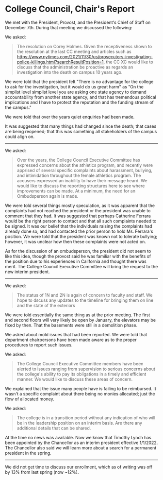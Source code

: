 # College Council, Chair's Report

We met with the President, Provost, and the President's Chief of Staff on December 7th. During that meeting we discussed the following:


We asked:

> The resolution on Corey Holmes. Given the receptiveness shown to the resolution at the last CC meeting and articles such as  https://www.nytimes.com/2021/11/30/us/prosecutors-investigating-police-killings.html?searchResultPosition=1, the CC XC would like to discuss that the administration be proactive as regards an investigation into the death on campus 10 years ago.

We were told that the president felt "There is no advantage for the college to ask for the investigation, but it would do us great harm" as "On the simplist level simplist level you are asking one state agency to demand accountability from another state agency, and that has tremendous political implications and I have to protect the reputation and the funding stream of the campus."

We were told that over the years quiet enquiries had been made.

It was suggested that many things had changed since the death; that cases are being reopened; that this was something all stakeholders of the campus could align on.


----

We asked:

> Over the years, the College Council Executive Committee has expressed concerns about the athletics program, and recently were apprised of several specific complaints about harassment, bullying, and intimidation throughout the female athletics program. The accusers expressed an inability to have their message heard. We would like to discuss the reporting structures here to see where improvements can be made. At a minimum, the need for an Ombudsperson again is made.


We were told several things mostly speculation, as it was apparent that the complaints had not reached the president or the president was unable to comment that they had. It was suggested that perhaps Catherine Ferrara would be the right person to contact and that all such complaints needed to be signed. It was our belief that the individuals raising the complaints had already done so, and had contacted the prior person to hold Ms. Ferrara's position. We were told that the president was known not to tolerate bullying; however, it was unclear how then these complaints were not acted on.

As for the discussion of an ombudsperson, the president did not seem to like this idea, though the provost said he was familiar with the benefits of the position due to his experiences in California and thought there was merit. The College Council Executive Committee will bring the request to the new interim president.

----

We asked:


> The status of 1N and 2N is again of concern to faculty and staff. We hope to dscuss any updates to the timeline for bringing them on line and the state of the exteriors

We were told essentially the same thing as at the prior meeting. The first and second floors will very likely be open by January, the elevators may be fixed by then. That the basements were still in a demolition phase.

We asked about mold issues that had been reported. We were told that department chairpersons have been made aware as to the proper procedures to report such issues.

We asked:

> The College Council Executive Committee members have been alerted to issues ranging from supervision to serious concerns about the college's ability to pay its obligations in a timely and efficient manner. We would like to discuss these areas of concern.

We explained that the issue many people have is failing to be reimbursed. It wasn't a specific complaint about there being no monies allocated; just the flow of allocated money.

We asked:

> The college is in a transition period without any indication of who will be in the leadership position on an interim basis. Are there any additional details that can be shared.

At the time no news was available. Now we know that Timothy Lynch has been appointed by the Chancellor as an interim president effective 1/1/2022. The Chancellor also said we will learn more about a search for a permanent president in the spring.


----

We did not get time to discuss our enrollment, which as of writing was off by 13% from last spring (now ~12%).
